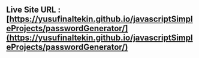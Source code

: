 ## Live Site URL : [https://yusufinaltekin.github.io/javascriptSimpleProjects/passwordGenerator/](https://yusufinaltekin.github.io/javascriptSimpleProjects/passwordGenerator/)
